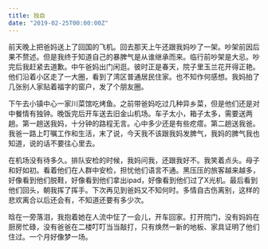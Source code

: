 ```yaml
---
title: 独自
date: "2019-02-25T00:00:00Z"
---
```


前天晚上把爸妈送上了回国的飞机。回去那天上午还跟我妈吵了一架。吵架前因后果不赘述。但是我终于知道自己的暴脾气是从谁继承而来。临行前吵架是大忌。吵完后我赶紧去道歉。中午爸妈出门闲逛。彼时正是春天，院子里玉兰花开得正艳。他们沿着小区走了一大圈，看到了湾区普通居民住家。也不知作何感想。我妈拍了几张别人家贴着福字的窗户，发了个朋友圈。

下午去小镇中心一家川菜馆吃烤鱼。之前带爸妈吃过几种异乡菜，但是他们还是对中餐情有独钟。晚饭完后开车送去旧金山机场。车子太小，箱子太多，需要送两趟。第一趟送我妈，十分钟的路程无言。心中多少还是有些疙瘩。第二趟送我爸。我爸一路上叮嘱工作和生活，末了说，今天我不该跟我妈发脾气，我妈的脾气我也知道，说的话不要往心里去。

在机场没有待多久。排队安检的时候，我妈问我，还跟我好不。我笑着点头。母子和好如初。看着他们在人群中安检，担忧他们语言不通。黑压压的旅客越来越多，好像看到他们脱鞋，好像看到他们拿出ipad，好像看到他们过了X光机。最后看到他们回头，朝我挥了挥手。下次再见到爸妈又不知何时。多情自古伤离别，这样的悲欢离合以后还会有，不知道还要有多少次。

晗在一旁落泪，我抱着她在人流中怔了一会儿，开车回家。打开院门，没有妈妈在厨房忙碌，没有爸爸在二楼叮叮当当敲打，只有焕然一新的地板、家具证明了他们住过。一个月好像梦一场。